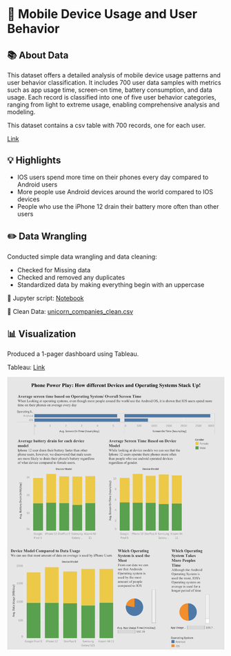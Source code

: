 # 📱 Mobile Device Usage and User Behavior

## 📚 About Data

This dataset offers a detailed analysis of mobile device usage patterns and user behavior classification. It includes 700 user data samples with metrics such as app usage time, screen-on time, battery consumption, and data usage. Each record is classified into one of five user behavior categories, ranging from light to extreme usage, enabling comprehensive analysis and modeling.

This dataset contains a csv table with 700 records, one for each user.

[Link](https://www.kaggle.com/datasets/valakhorasani/mobile-device-usage-and-user-behavior-dataset)

## 💡 Highlights

- IOS users spend more time on their phones every day compared to Android users
- More people use Android devices around the world compared to IOS devices
- People who use the iPhone 12 drain their battery more often than other users


## ✏️ Data Wrangling

Conducted simple data wrangling and data cleaning:
- Checked for Missing data
- Checked and removed any duplicates
- Standardized data by making everything begin with an uppercase

📍 Jupyter script: [Notebook](https://github.com/katiehuangx/Maven-Unicorn-Challenge/blob/main/Maven%20Unicorn%20Companies%20-%20Data%20Wrangling.ipynb)

📍 Clean Data: [unicorn_companies_clean.csv](https://github.com/katiehuangx/Maven-Unicorn-Challenge/blob/main/unicorn_companies_clean.csv)

## 📊 Visualization

Produced a 1-pager dashboard using Tableau.

Tableau: [Link](https://public.tableau.com/app/profile/soren.smith/viz/MobileDeviceUsageandUserBehavior_17417366531850/Dashboard1)

![Unicorns-2](https://github.com/SorenSmith/Mobile-Device-Usage-And-User-Behavior/blob/main/Dashboard%201%20(1).png)
